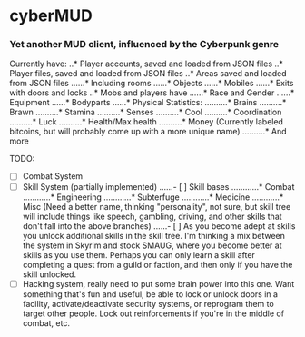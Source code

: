 # cyberMUD
### Yet another MUD client, influenced by the Cyberpunk genre

Currently have:
..* Player accounts, saved and loaded from JSON files
..* Player files, saved and loaded from JSON files
..* Areas saved and loaded from JSON files
......* Including rooms
......* Objects
......* Mobiles
......* Exits with doors and locks
..* Mobs and players have
......* Race and Gender
......* Equipment
......* Bodyparts
......* Physical Statistics:
..........* Brains
..........* Brawn
..........* Stamina
..........* Senses
..........* Cool
..........* Coordination
..........* Luck
..........* Health/Max health
..........* Money (Currently labeled bitcoins, but will probably come up with a more unique name)
..........* And more

TODO:
- [ ] Combat System
- [ ] Skill System (partially implemented)
......- [ ] Skill bases
............* Combat
............* Engineering
............* Subterfuge
............* Medicine
............* Misc (Need a better name, thinking "personality", not sure, but skill tree will include things like speech, gambling, driving, and other skills that don't fall into the above branches)
......- [ ] As you become adept at skills you unlock additional skills in the skill tree. I'm thinking a mix between the system in Skyrim and stock SMAUG, where you become better at skills as you use them. Perhaps you can only learn a skill after completing a quest from a guild or faction, and then only if you have the skill unlocked.
- [ ] Hacking system, really need to put some brain power into this one. Want something that's fun and useful, be able to lock or unlock doors in a facility, activate/deactivate security systems, or reprogram them to target other people. Lock out reinforcements if you're in the middle of combat, etc.
